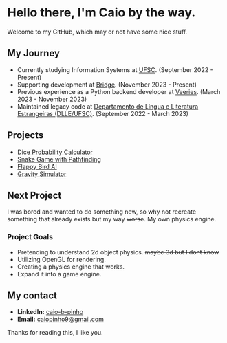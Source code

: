# Hello there, I'm Caio by the way.

Welcome to my GitHub, which may or not have some nice stuff.

## My Journey

- Currently studying Information Systems at [UFSC](https://ufsc.br/). (September 2022 - Present)
- Supporting development at [Bridge](https://portal.bridge.ufsc.br/). (November 2023 - Present)
- Previous experience as a Python backend developer at [Veeries](https://www.veeries.com.br/). (March 2023 - November 2023)
- Maintained legacy code at [Departamento de Língua e Literatura Estrangeiras (DLLE/UFSC)](https://www.proficienciadlle.com/novo/). (September 2022 - March 2023)

## Projects

- [Dice Probability Calculator](https://github.com/CaioPinho9/dice-calculator-react)
- [Snake Game with Pathfinding](https://github.com/CaioPinho9/snake-game)
- [Flappy Bird AI](https://github.com/CaioPinho9/flappy-bird-neural)
- [Gravity Simulator](https://github.com/CaioPinho9/gravity)

## Next Project
 
I was bored and wanted to do something new, so why not recreate something that already exists but my way ~~worse~~. My own physics engine.

### Project Goals

- Pretending to understand 2d object physics. ~~maybe 3d but I dont know~~ 
- Utilizing OpenGL for rendering.
- Creating a physics engine that works.
- Expand it into a game engine.

## My contact

- **LinkedIn:** [caio-b-pinho](https://www.linkedin.com/in/caio-b-pinho/)
- **Email:** [caiopinho9@gmail.com](mailto:caiopinho9@gmail.com)

Thanks for reading this, I like you.

